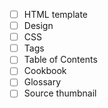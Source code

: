 - [ ] HTML template
- [ ] Design 
- [ ] CSS
- [ ] Tags
- [ ] Table of Contents
- [ ] Cookbook
- [ ] Glossary
- [ ] Source thumbnail